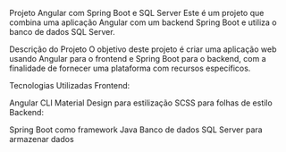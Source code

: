 Projeto Angular com Spring Boot e SQL Server
Este é um projeto que combina uma aplicação Angular com um backend Spring Boot e utiliza o banco de dados SQL Server.

Descrição do Projeto
O objetivo deste projeto é criar uma aplicação web usando Angular para o frontend e Spring Boot para o backend, com a finalidade de fornecer uma plataforma com recursos específicos.

Tecnologias Utilizadas
Frontend:

Angular CLI
Material Design para estilização
SCSS para folhas de estilo
Backend:

Spring Boot como framework Java
Banco de dados SQL Server para armazenar dados